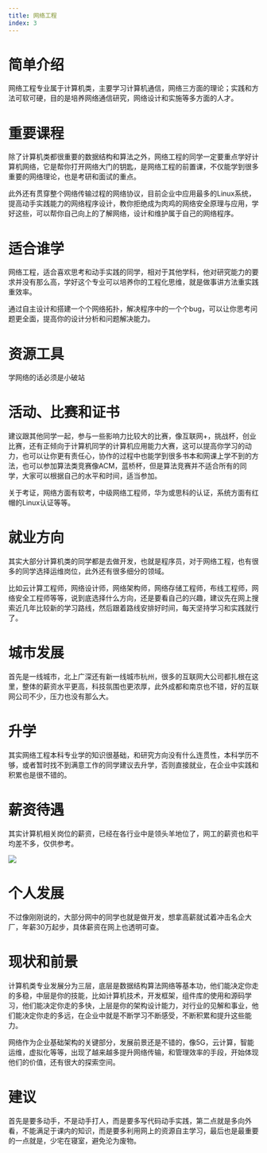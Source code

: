 ```yaml
---
title: 网络工程
index: 3
---
```


# 简单介绍

网络工程专业属于计算机类，主要学习计算机通信，网络三方面的理论；实践和方法可软可硬，目的是培养网络通信研究，网络设计和实施等多方面的人才。

# 重要课程

除了计算机类都很重要的数据结构和算法之外，网络工程的同学一定要重点学好计算机网络，它是帮你打开网络大门的钥匙，是网络工程的前置课，不仅能学到很多重要的网络理论，也是考研和面试的重点。

此外还有贯穿整个网络传输过程的网络协议，目前企业中应用最多的Linux系统，提高动手实践能力的网络程序设计，教你拒绝成为肉鸡的网络安全原理与应用，学好这些，可以帮你自己向上的了解网络，设计和维护属于自己的网络程序。

# 适合谁学

网络工程，适合喜欢思考和动手实践的同学，相对于其他学科，他对研究能力的要求并没有那么高，学好这个专业可以培养你的工程化思维，就是做事讲方法重实践重效率。

通过自主设计和搭建一个个网络拓扑，解决程序中的一个个bug，可以让你思考问题更全面，提高你的设计分析和问题解决能力。

# 资源工具

学网络的话必须是小破站

# 活动、比赛和证书

建议跟其他同学一起，参与一些影响力比较大的比赛，像互联网+，挑战杯，创业比赛，还有正倾向于计算机同学的计算机应用能力大赛，这可以提高你学习的动力，也可以让你更有责任心，协作的过程中也能学到很多书本和网课上学不到的方法，也可以参加算法类竞赛像ACM，蓝桥杯，但是算法竞赛并不适合所有的同学，大家可以根据自己的水平和时间，适当参加。

关于考证，网络方面有软考，中级网络工程师，华为或思科的认证，系统方面有红帽的Linux认证等等。

# 就业方向

其实大部分计算机类的同学都是去做开发，也就是程序员，对于网络工程，也有很多的同学选择运维岗位，此外还有很多细分的领域。

比如云计算工程师，网络设计师，网络架构师，网络存储工程师，布线工程师，网络安全工程师等等，说到底选择什么方向，还是要看自己的兴趣，建议先在网上搜索近几年比较新的学习路线，然后跟着路线安排好时间，每天坚持学习和实践就行了。

# 城市发展

首先是一线城市，北上广深还有新一线城市杭州，很多的互联网大公司都扎根在这里，整体的薪资水平更高，科技氛围也更浓厚，此外成都和南京也不错，好的互联网公司不少，压力也没有那么大。

# 升学

其实网络工程本科专业学的知识很基础，和研究方向没有什么连贯性，本科学历不够，或者暂时找不到满意工作的同学建议去升学，否则直接就业，在企业中实践和积累也是很不错的。

# 薪资待遇

其实计算机相关岗位的薪资，已经在各行业中是领头羊地位了，网工的薪资也和平均差不多，仅供参考。

![](https://images-tomcode-1258913748.cos.ap-guangzhou.myqcloud.com/202306190113276.png)

# 个人发展

不过像刚刚说的，大部分网中的同学也就是做开发，想拿高薪就试着冲击名企大厂，年薪30万起步，具体薪资在网上也透明可查。

# 现状和前景

计算机类专业发展分为三层，底层是数据结构算法网络等基本功，他们能决定你走的多稳，中层是你的技能，比如计算机技术，开发框架，组件库的使用和源码学习，他们能决定你走的多快，上层是你的架构设计能力，对行业的见解和事业，他们能决定你走的多远，在企业中就是不断学习不断感受，不断积累和提升这些能力。

网络作为企业基础架构的关键部分，发展前景还是不错的，像5G，云计算，智能运维，虚拟化等等，出现了越来越多提升网络传输，和管理效率的手段，开始体现他们的价值，还有很大的探索空间。

# 建议

首先是要多动手，不是动手打人，而是要多写代码动手实践，第二点就是多向外看，不能满足于课内的知识，而是要多利用网上的资源自主学习，最后也是最重要的一点就是，少宅在寝室，避免沦为废物。